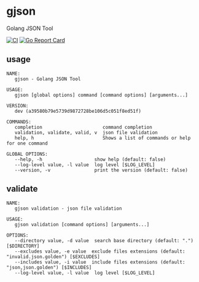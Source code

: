 # gjson
Golang JSON Tool

[![CI](https://github.com/takumin/gjson/actions/workflows/integration.yml/badge.svg)](https://github.com/takumin/gjson/actions/workflows/integration.yml)
[![Go Report Card](https://goreportcard.com/badge/github.com/takumin/gjson)](https://goreportcard.com/report/github.com/takumin/gjson)

## usage

```
NAME:
   gjson - Golang JSON Tool

USAGE:
   gjson [global options] command [command options] [arguments...]

VERSION:
   dev (a39580b79e5739d9872728be106d5c051f8ed51f)

COMMANDS:
   completion                      command completion
   validation, validate, valid, v  json file validation
   help, h                         Shows a list of commands or help for one command

GLOBAL OPTIONS:
   --help, -h                   show help (default: false)
   --log-level value, -l value  log level [$LOG_LEVEL]
   --version, -v                print the version (default: false)
```

## validate

```
NAME:
   gjson validation - json file validation

USAGE:
   gjson validation [command options] [arguments...]

OPTIONS:
   --directory value, -d value  search base directory (default: ".") [$DIRECTORY]
   --excludes value, -e value  exclude files extensions (default: "invalid.json.golden") [$EXCLUDES]
   --includes value, -i value  include files extensions (default: "json,json.golden") [$INCLUDES]
   --log-level value, -l value  log level [$LOG_LEVEL]
```
